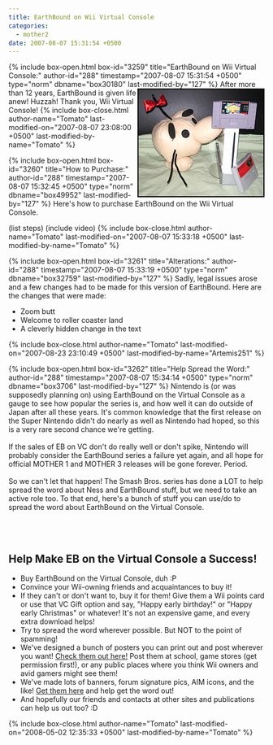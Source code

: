 ```yaml
---
title: EarthBound on Wii Virtual Console
categories:
  - mother2
date: 2007-08-07 15:31:54 +0500
---
```

{% include box-open.html box-id="3259" title="EarthBound on Wii Virtual Console:" author-id="288" timestamp="2007-08-07 15:31:54 +0500" type="norm" dbname="box30180" last-modified-by="127" %}
<a href="ebonvc_literal_big.jpg"><img src="ebonvc_literal.jpg" align="right" border="0" /></a>After more than 12 years, EarthBound is given life anew! Huzzah! Thank you, Wii Virtual Console!
{% include box-close.html author-name="Tomato" last-modified-on="2007-08-07 23:08:00 +0500" last-modified-by-name="Tomato" %}

{% include box-open.html box-id="3260" title="How to Purchase:" author-id="288" timestamp="2007-08-07 15:32:45 +0500" type="norm" dbname="box49952" last-modified-by="127" %}
Here's how to purchase EarthBound on the Wii Virtual Console.

(list steps) (include video)
{% include box-close.html author-name="Tomato" last-modified-on="2007-08-07 15:33:18 +0500" last-modified-by-name="Tomato" %}

{% include box-open.html box-id="3261" title="Alterations:" author-id="288" timestamp="2007-08-07 15:33:19 +0500" type="norm" dbname="box32759" last-modified-by="127" %}
Sadly, legal issues arose and a few changes had to be made for this version of EarthBound. Here are the changes that were made:

<ul>
 <li>Zoom butt</li>
 <li>Welcome to roller coaster land</li>
 <li>A cleverly hidden change in the text</li>
</ul>
{% include box-close.html author-name="Tomato" last-modified-on="2007-08-23 23:10:49 +0500" last-modified-by-name="Artemis251" %}

{% include box-open.html box-id="3262" title="Help Spread the Word:" author-id="288" timestamp="2007-08-07 15:34:14 +0500" type="norm" dbname="box3706" last-modified-by="127" %}
Nintendo is (or was supposedly planning on) using EarthBound on the Virtual Console as a gauge to see how popular the series is, and how well it can do outside of Japan after all these years. It's common knowledge that the first release on the Super Nintendo didn't do nearly as well as Nintendo had hoped, so this is a very rare second chance we're getting.
<br /><br />
If the sales of EB on VC don't do really well or don't spike, Nintendo will probably consider the EarthBound series a failure yet again, and all hope for official MOTHER 1 and MOTHER 3 releases will be gone forever. Period.
<br /><br />
So we can't let that happen! The Smash Bros. series has done a LOT to help spread the word about Ness and EarthBound stuff, but we need to take an active role too. To that end, here's a bunch of stuff you can use/do to spread the word about EarthBound on the Virtual Console.
<br /><br /><br /><br />
<h2>Help Make EB on the Virtual Console a Success!</h2>
<ul>
<li>Buy EarthBound on the Virtual Console, duh :P</li>
<li>Convince your Wii-owning friends and acquaintances to buy it!</li>
<li>If they can't or don't want to, buy it for them! Give them a Wii points card or use that VC Gift option and say, "Happy early birthday!" or "Happy early Christmas" or whatever! It's not an expensive game, and every extra download helps!</li>
<li>Try to spread the word wherever possible. But NOT to the point of spamming!</li>
<li>We've designed a bunch of posters you can print out and post wherever you want! <a href="http://starmen.net/ebsiege/spreadtheword">Check them out here!</a> Post them at school, game stores (get permission first!), or any public places where you think Wii owners and avid gamers might see them!</li>
<li>We've made lots of banners, forum signature pics, AIM icons, and the like! <a href="http://starmen.net/ebsiege/spreadtheword">Get them here</a> and help get the word out!</li>
<li>And hopefully our friends and contacts at other sites and publications can help us out too? :D</li>
</ul>

{% include box-close.html author-name="Tomato" last-modified-on="2008-05-02 12:35:33 +0500" last-modified-by-name="Tomato" %}
